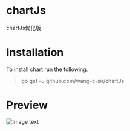 # chartJs
chartJs优化版

# Installation
To install chart run the following:
> go get -u github.com/wang-c-sir/chartJs
# Preview
![Image text](https://github.com/wang-c-sir/chartJs/tree/master/preview/chart.png)
